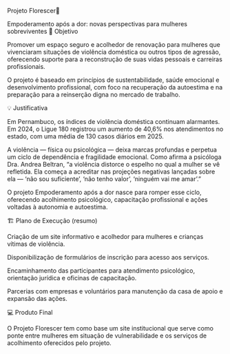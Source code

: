 Projeto Florescer🌿 

Empoderamento após a dor: novas perspectivas para mulheres sobreviventes
🧭 Objetivo

Promover um espaço seguro e acolhedor de renovação para mulheres que vivenciaram situações de violência doméstica ou outros tipos de agressão, oferecendo suporte para a reconstrução de suas vidas pessoais e carreiras profissionais.

O projeto é baseado em princípios de sustentabilidade, saúde emocional e desenvolvimento profissional, com foco na recuperação da autoestima e na preparação para a reinserção digna no mercado de trabalho.

💡 Justificativa

Em Pernambuco, os índices de violência doméstica continuam alarmantes. Em 2024, o Ligue 180 registrou um aumento de 40,6% nos atendimentos no estado, com uma média de 130 casos diários em 2025.

A violência — física ou psicológica — deixa marcas profundas e perpetua um ciclo de dependência e fragilidade emocional. Como afirma a psicóloga Dra. Andrea Beltran, “a violência distorce o espelho no qual a mulher se vê refletida. Ela começa a acreditar nas projeções negativas lançadas sobre ela — ‘não sou suficiente’, ‘não tenho valor’, ‘ninguém vai me amar’.”

O projeto Empoderamento após a dor nasce para romper esse ciclo, oferecendo acolhimento psicológico, capacitação profissional e ações voltadas à autonomia e autoestima.

🏗️ Plano de Execução (resumo)

Criação de um site informativo e acolhedor para mulheres e crianças vítimas de violência.

Disponibilização de formulários de inscrição para acesso aos serviços.

Encaminhamento das participantes para atendimento psicológico, orientação jurídica e oficinas de capacitação.

Parcerias com empresas e voluntários para manutenção da casa de apoio e expansão das ações.

💻 Produto Final

O Projeto Florescer tem como base um site institucional que serve como ponte entre mulheres em situação de vulnerabilidade e os serviços de acolhimento oferecidos pelo projeto.
